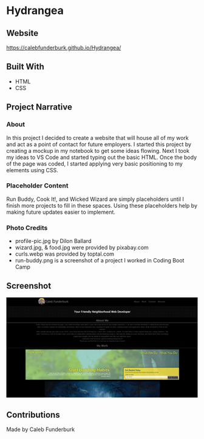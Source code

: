# Hydrangea

## Website

https://calebfunderburk.github.io/Hydrangea/

## Built With

- HTML
- CSS

## Project Narrative

### About

In this project I decided to create a website that will house all of my work and act as a point of contact for future employers. I started this project by creating a mockup in my notebook to get some ideas flowing. Next I took my ideas to VS Code and started typing out the basic HTML. Once the body of the page was coded, I started applying very basic positioning to my elements using CSS. 

### Placeholder Content

Run Buddy, Cook It!, and Wicked Wizard are simply placeholders until I finish more projects to fill in these spaces. Using these placeholders help by making future updates easier to implement.

### Photo Credits

- profile-pic.jpg by Dilon Ballard
- wizard.jpg, & food.jpg were provided by pixabay.com
- curls.webp was provided by toptal.com
- run-buddy.png is a screenshot of a project I worked in Coding Boot Camp

## Screenshot

![Screenshot of my project](assets/images/screenshot.png)

## Contributions

Made by Caleb Funderburk